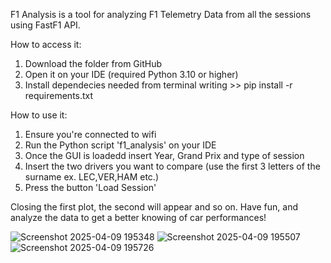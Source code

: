 F1 Analysis is a tool for analyzing F1 Telemetry Data from all the sessions using FastF1 API.

How to access it:
1. Download the folder from GitHub
2. Open it on your IDE (required Python 3.10 or higher)
3. Install dependecies needed from terminal writing  >> pip install -r requirements.txt

How to use it:
1. Ensure you're connected to wifi
2. Run the Python script 'f1_analysis' on your IDE
3. Once the GUI is loadedd insert Year, Grand Prix and type of session
4. Insert the two drivers you want to compare (use the first 3 letters of the surname ex. LEC,VER,HAM etc.)
5. Press the button 'Load Session'

Closing the first plot, the second will appear and so on.
Have fun, and analyze the data to get a better knowing of car performances! 

![Screenshot 2025-04-09 195348](https://github.com/user-attachments/assets/957ea88f-d86f-4b70-a15b-dfb2826569b5)
![Screenshot 2025-04-09 195507](https://github.com/user-attachments/assets/4d70f8c9-d7d4-4301-b473-ff5b1c1a9232)
![Screenshot 2025-04-09 195726](https://github.com/user-attachments/assets/172a8a59-11a7-4442-b660-d5f932beb486)
